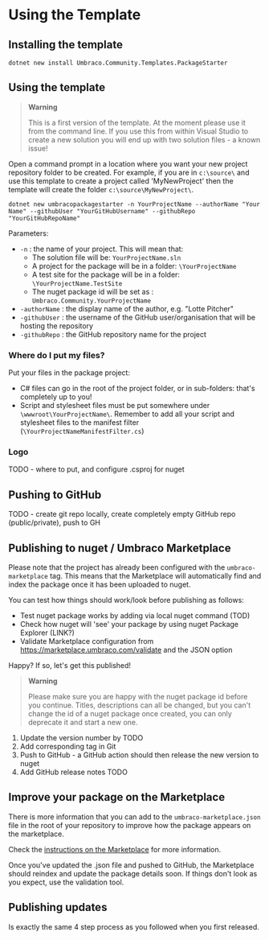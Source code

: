 # Using the Template

## Installing the template

`dotnet new install Umbraco.Community.Templates.PackageStarter`

## Using the template

> **Warning**  
> 
> This is a first version of the template. At the moment please use it from the command line. If you use this from within Visual Studio to create a new solution you will end up with two solution files - a known issue!

Open a command prompt in a location where you want your new project repository folder to be created. For example, if you are in `c:\source\` and use this template to create a project called 'MyNewProject' then the template will create the folder `c:\source\MyNewProject\`.

`dotnet new umbracopackagestarter -n YourProjectName --authorName "Your Name" --githubUser "YourGitHubUsername" --githubRepo "YourGitHubRepoName"`

Parameters:
- `-n` : the name of your project. This will mean that:
   - The solution file will be: `YourProjectName.sln`
   - A project for the package will be in a folder: `\YourProjectName`
   - A test site for the package will be in a folder: `\YourProjectName.TestSite`
   - The nuget package id will be set as : `Umbraco.Community.YourProjectName`
- `-authorName` : the display name of the author, e.g. "Lotte Pitcher"
- `-githubUser` : the username of the GitHub user/organisation that will be hosting the repository
- `-githubRepo` : the GitHub repository name for the project

### Where do I put my files?

Put your files in the package project:

- C# files can go in the root of the project folder, or in sub-folders: that's completely up to you!
- Script and stylesheet files must be put somewhere under `\wwwroot\YourProjectName\`. Remember to add all your script and stylesheet files to the manifest filter (`\YourProjectNameManifestFilter.cs`)

### Logo

TODO - where to put, and configure .csproj for nuget

## Pushing to GitHub

TODO - create git repo locally, create completely empty GitHub repo (public/private), push to GH

## Publishing to nuget / Umbraco Marketplace

Please note that the project has already been configured with the `umbraco-marketplace` tag. This means that the Marketplace will automatically find and index the package once it has been uploaded to nuget.

You can test how things should work/look before publishing as follows:

- Test nuget package works by adding via local nuget command (TOD)
- Check how nuget will 'see' your package by using nuget Package Explorer (LINK?)
- Validate Marketplace configuration from https://marketplace.umbraco.com/validate and the JSON option

Happy? If so, let's get this published!

> **Warning**
> 
> Please make sure you are happy with the nuget package id before you continue. Titles, descriptions can all be changed, but you can't change the id of a nuget package once created, you can only deprecate it and start a new one.

1. Update the version number by TODO
2. Add corresponding tag in Git
3. Push to GitHub - a GitHub action should then release the new version to nuget
4. Add GitHub release notes TODO

## Improve your package on the Marketplace

There is more information that you can add to the `umbraco-marketplace.json` file in the root of your repository to improve how the package appears on the marketplace.

Check the [instructions on the Marketplace](https://marketplace.umbraco.com/listing) for more information.

Once you've updated the .json file and pushed to GitHub, the Marketplace should reindex and update the package details soon. If things don't look as you expect, use the validation tool.

## Publishing updates

Is exactly the same 4 step process as you followed when you first released.
